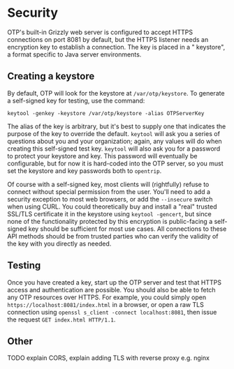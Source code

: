# Security

OTP's built-in Grizzly web server is configured to accept HTTPS connections on port 8081 by default,
but the HTTPS listener needs an encryption key to establish a connection. The key is placed in a "
keystore", a format specific to Java server environments.

## Creating a keystore

By default, OTP will look for the keystore at `/var/otp/keystore`. To generate a self-signed key for
testing, use the command:

    keytool -genkey -keystore /var/otp/keystore -alias OTPServerKey

The alias of the key is arbitrary, but it's best to supply one that indicates the purpose of the key
to override the default. `keytool` will ask you a series of questions about you and your
organization; again, any values will do when creating this self-signed test key. `keytool` will also
ask you for a password to protect your keystore and key. This password will eventually be
configurable, but for now it is hard-coded into the OTP server, so you must set the keystore and key
passwords both to `opentrip`.

Of course with a self-signed key, most clients will (rightfully) refuse to connect without special
permission from the user. You'll need to add a security exception to most web browsers, or add
the `--insecure` switch when using CURL. You could theoretically buy and install a "real" trusted
SSL/TLS certificate it in the keystore using `keytool -gencert`, but since none of the functionality
protected by this encryption is public-facing a self-signed key should be sufficient for most use
cases. All connections to these API methods should be from trusted parties who can verify the
validity of the key with you directly as needed.

## Testing

Once you have created a key, start up the OTP server and test that HTTPS access and authentication
are possible. You should also be able to fetch any OTP resources over HTTPS. For example, you could
simply open `https://localhost:8081/index.html` in a browser, or open a raw TLS connection
using `openssl s_client -connect localhost:8081`, then issue the request `GET index.html HTTP/1.1`.

## Other

TODO explain CORS, explain adding TLS with reverse proxy e.g. nginx
